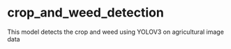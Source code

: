 # crop_and_weed_detection
This model detects the crop and weed using YOLOV3 on agricultural image data

